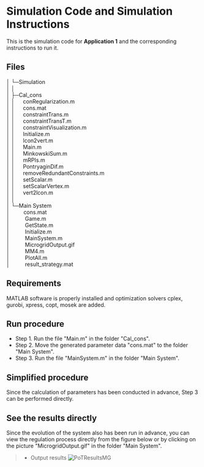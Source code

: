 ﻿


# Simulation Code and Simulation Instructions

This is the simulation code for **Application 1** and the corresponding instructions to run it.

## Files

│  └─Simulation    
│      │    
│      ├─Cal_cons    
│      │    &emsp;  conRegularization.m        
│      │    &emsp;  cons.mat    
│      │    &emsp;  constraintTrans.m     
│      │    &emsp;  constraintTransT.m    
│      │    &emsp;  constraintVisualization.m  
│      │    &emsp;  Initialize.m  
│      │    &emsp;  lcon2vert.m  
│      │    &emsp;  Main.m  
│      │    &emsp;  MinkowskiSum.m  
│      │    &emsp;  mRPIs.m  
│      │    &emsp;  PontryaginDif.m  
│      │    &emsp;  removeRedundantConstraints.m  
│      │    &emsp;  setScalar.m  
│      │    &emsp;  setScalarVertex.m  
│      │    &emsp;  vert2lcon.m  
│      │        
│      └─Main System  
│       &emsp;&emsp;       cons.mat  
│       &emsp; &emsp;      Game.m  
│       &emsp; &emsp;      GetState.m  
│       &emsp;  &emsp;     Initialize.m  
│       &emsp; &emsp;      MainSystem.m  
│       &emsp;  &emsp;     MicrogridOutput.gif  
│       &emsp;  &emsp;     MM4.m  
│       &emsp;  &emsp;     PlotAll.m  
│       &emsp;  &emsp;     result_strategy.mat  

## Requirements
MATLAB software is properly installed and optimization solvers cplex, gurobi, xpress, copt, mosek are added.

## Run procedure
* Step 1. Run the file "Main.m" in the folder "Cal_cons".
* Step 2. Move the generated parameter data "cons.mat" to the folder "Main System".
* Step 3. Run the file "MainSystem.m" in the folder "Main System".

## Simplified procedure
Since the calculation of parameters has been conducted in advance, Step 3 can be performed directly.

##  See the results directly
Since the evolution of the system also has been run in advance, you can view the regulation process directly from the figure below or by clicking on the picture "MicrogridOutput.gif" in the folder "Main System".
> * Output results
![PoTResultsMG](https://github.com/blockchainer01/Software_platform_PoT/blob/main/Figures/MicrogridOutput.gif?raw=true)
